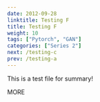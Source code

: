 ```yaml
---
date: 2012-09-28
linktitle: Testing F
title: Testing F
weight: 10
tags: ["Pytorch", "GAN"]
categories: ["Series 2"]
next: /testing-c
prev: /testing-a
---
```


This is a test file for summary!


<!--more-->

MORE